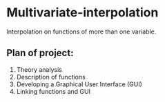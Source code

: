 # Multivariate-interpolation
 Interpolation on functions of more than one variable.
## Plan of project:
 1. Theory analysis
 2. Description of functions
 3. Developing a Graphical User Interface (GUI)
 4. Linking functions and GUI
